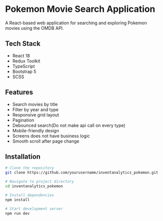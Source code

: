 # Pokemon Movie Search Application

A React-based web application for searching and exploring Pokemon movies using the OMDB API.

## Tech Stack
- React 18
- Redux Toolkit
- TypeScript
- Bootstrap 5
- SCSS

## Features
- Search movies by title
- Filter by year and type
- Responsive grid layout
- Pagination
- Debounced search(Do not make api call on every type)
- Mobile-friendly design
- Screens does not have business logic
- Smooth scroll after page change

## Installation

```bash
# Clone the repository
git clone https://github.com/yourusername/inventanalytics_pokemon.git

# Navigate to project directory
cd inventanalytics_pokemon

# Install dependencies
npm install

# Start development server
npm run dev